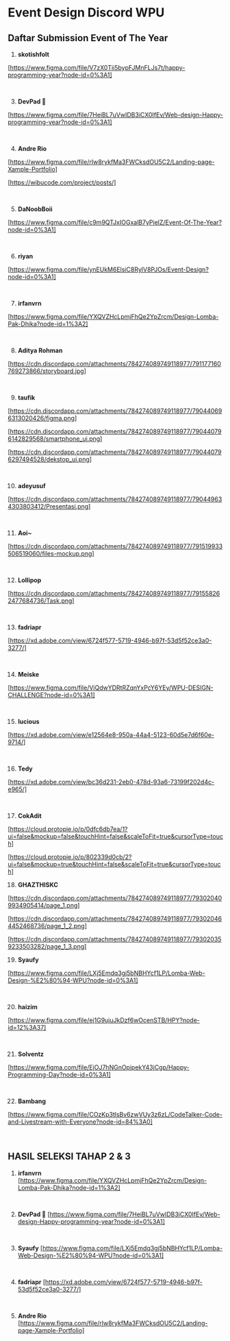 # Event Design Discord WPU
## Daftar Submission Event of The Year

1. **skotishfolt**
  
  [https://www.figma.com/file/V7zX0Tii5bypFJMnFLJs7t/happy-programming-year?node-id=0%3A1]

  <br>

3. **DevPad 🌠**
  
  [https://www.figma.com/file/7HeiBL7uVwIDB3iCX0IfEv/Web-design-Happy-programming-year?node-id=0%3A1]

  <br>

4. **Andre Rio**
  
  [https://www.figma.com/file/rIw8rykfMa3FWCksdOU5C2/Landing-page-Xample-Portfolio]

  [https://wibucode.com/project/posts/]

  <br>

5. **DaNoobBoii** 
  
  [https://www.figma.com/file/c9m9QTJxIOGxalB7yPielZ/Event-Of-The-Year?node-id=0%3A1]

  <br>

6. **riyan**
  
  [https://www.figma.com/file/ynEUkM6ElsiC8RylV8PJOs/Event-Design?node-id=0%3A1]

  <br>


7. **irfanvrn**
  
  [https://www.figma.com/file/YXQVZHcLpmjFhQe2YpZrcm/Design-Lomba-Pak-Dhika?node-id=1%3A2]

  <br>

8. **Aditya Rohman**
  
  [https://cdn.discordapp.com/attachments/784274089749118977/791177160769273866/storyboard.jpg]

  <br>

9. **taufik**
  
  [https://cdn.discordapp.com/attachments/784274089749118977/790440696313020426/figma.png]
  
  [https://cdn.discordapp.com/attachments/784274089749118977/790440796142829568/smartphone_ui.png]
  
  [https://cdn.discordapp.com/attachments/784274089749118977/790440796297494528/dekstop_ui.png]

  <br>


10. **adeyusuf**
  
  [https://cdn.discordapp.com/attachments/784274089749118977/790449634303803412/Presentasi.png]

  <br>

11. **Aoi~**
  
  [https://cdn.discordapp.com/attachments/784274089749118977/791519933506519060/files-mockup.png]

  <br>

12. **Lollipop**
  
  [https://cdn.discordapp.com/attachments/784274089749118977/791558262477684736/Task.png]

  <br>

13. **fadriapr**
  
  [https://xd.adobe.com/view/6724f577-5719-4946-b97f-53d5f52ce3a0-3277/]

  <br>


14. **Meiske**
  
  [https://www.figma.com/file/ViQdwYDRtRZqnYxPcY6YEy/WPU-DESIGN-CHALLENGE?node-id=0%3A1]

  <br>

15. **lucious**
  
  [https://xd.adobe.com/view/e12564e8-950a-44a4-5123-60d5e7d6f60e-9714/]

  <br>

16. **Tedy**
  
  [https://xd.adobe.com/view/bc36d231-2eb0-478d-93a6-73199f202d4c-e965/]

  <br>

17. **CokAdit**
 
 [https://cloud.protopie.io/p/0dfc6db7ea/1?ui=false&mockup=false&touchHint=false&scaleToFit=true&cursorType=touch]
 
 [https://cloud.protopie.io/p/802339d0cb/2?ui=false&mockup=true&touchHint=false&scaleToFit=true&cursorType=touch]


18. **GHAZTHISKC**
  
  [https://cdn.discordapp.com/attachments/784274089749118977/793020409934905414/page_1.png]

  [https://cdn.discordapp.com/attachments/784274089749118977/793020464452468736/page_1_2.png]

  [https://cdn.discordapp.com/attachments/784274089749118977/793020359233503282/page_1_3.png]


19. **Syaufy**
  
  [https://www.figma.com/file/LXj5Emdq3gj5bNBHYcf1LP/Lomba-Web-Design-%E2%80%94-WPU?node-id=0%3A1]

  <br>


20. **haizim**
  
  [https://www.figma.com/file/ej1G9ujuJkDzf6wOcenSTB/HPY?node-id=12%3A37]

  <br>


21. **Solventz**
  
  [https://www.figma.com/file/EjOJ7hNGnOpipekY43jCgp/Happy-Programming-Day?node-id=0%3A1]

  <br>


22. **Bambang**
  
  [https://www.figma.com/file/COzKp3tlsBv6zwVUy3z6zL/CodeTalker-Code-and-Livestream-with-Everyone?node-id=84%3A0]

  <br>

## HASIL SELEKSI TAHAP 2 & 3
1. **irfanvrn**
  [https://www.figma.com/file/YXQVZHcLpmjFhQe2YpZrcm/Design-Lomba-Pak-Dhika?node-id=1%3A2]
  <br>

2. **DevPad 🌠** 
  [https://www.figma.com/file/7HeiBL7uVwIDB3iCX0IfEv/Web-design-Happy-programming-year?node-id=0%3A1]
  <br>

3. **Syaufy**
  [https://www.figma.com/file/LXj5Emdq3gj5bNBHYcf1LP/Lomba-Web-Design-%E2%80%94-WPU?node-id=0%3A1]
  <br>
   
4. **fadriapr**
  [https://xd.adobe.com/view/6724f577-5719-4946-b97f-53d5f52ce3a0-3277/]
  <br>

5. **Andre Rio**
  [https://www.figma.com/file/rIw8rykfMa3FWCksdOU5C2/Landing-page-Xample-Portfolio]
  <br>
